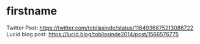 # firstname
Twitter Post: https://twitter.com/tobilasinde/status/1164936875213086722
 Lucid blog post: https://lucid.blog/tobilasinde2014/post/1566576775
